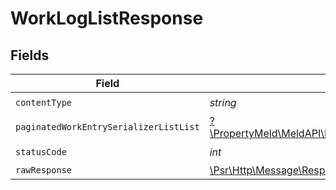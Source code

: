 # WorkLogListResponse


## Fields

| Field                                                                                                                                    | Type                                                                                                                                     | Required                                                                                                                                 | Description                                                                                                                              |
| ---------------------------------------------------------------------------------------------------------------------------------------- | ---------------------------------------------------------------------------------------------------------------------------------------- | ---------------------------------------------------------------------------------------------------------------------------------------- | ---------------------------------------------------------------------------------------------------------------------------------------- |
| `contentType`                                                                                                                            | *string*                                                                                                                                 | :heavy_check_mark:                                                                                                                       | N/A                                                                                                                                      |
| `paginatedWorkEntrySerializerListList`                                                                                                   | [?\PropertyMeld\MeldAPI\Models\Shared\PaginatedWorkEntrySerializerListList](../../models/shared/PaginatedWorkEntrySerializerListList.md) | :heavy_minus_sign:                                                                                                                       | N/A                                                                                                                                      |
| `statusCode`                                                                                                                             | *int*                                                                                                                                    | :heavy_check_mark:                                                                                                                       | N/A                                                                                                                                      |
| `rawResponse`                                                                                                                            | [\Psr\Http\Message\ResponseInterface](https://www.php-fig.org/psr/psr-7/#33-psrhttpmessageresponseinterface)                             | :heavy_minus_sign:                                                                                                                       | N/A                                                                                                                                      |